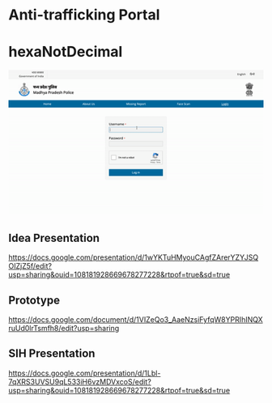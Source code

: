 # Anti-trafficking Portal
# hexaNotDecimal

<img src="demo.gif">

## Idea Presentation
https://docs.google.com/presentation/d/1wYKTuHMyouCAgfZArerYZYJSQOIZjZ5f/edit?usp=sharing&ouid=108181928669678277228&rtpof=true&sd=true

## Prototype
https://docs.google.com/document/d/1VIZeQo3_AaeNzsiFyfqW8YPRIhINQXruUd0lrTsmfh8/edit?usp=sharing

## SIH Presentation
https://docs.google.com/presentation/d/1Lbl-7qXRS3UVSU9qL533iH6vzMDVxcoS/edit?usp=sharing&ouid=108181928669678277228&rtpof=true&sd=true
